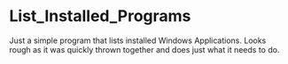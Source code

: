 # List_Installed_Programs
Just a simple program that lists installed Windows Applications. Looks rough as it was quickly thrown together and does just what it needs to do.

